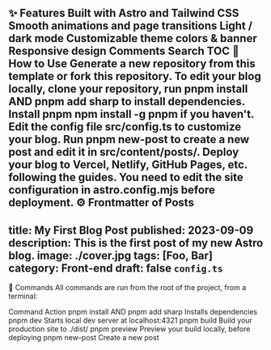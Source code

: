 ✨ Features
 Built with Astro and Tailwind CSS
 Smooth animations and page transitions
 Light / dark mode
 Customizable theme colors & banner
 Responsive design
 Comments
 Search
 TOC
🚀 How to Use
Generate a new repository from this template or fork this repository.
To edit your blog locally, clone your repository, run pnpm install AND pnpm add sharp to install dependencies.
Install pnpm npm install -g pnpm if you haven't.
Edit the config file src/config.ts to customize your blog.
Run pnpm new-post <filename> to create a new post and edit it in src/content/posts/.
Deploy your blog to Vercel, Netlify, GitHub Pages, etc. following the guides. You need to edit the site configuration in astro.config.mjs before deployment.
⚙️ Frontmatter of Posts
---
title: My First Blog Post
published: 2023-09-09
description: This is the first post of my new Astro blog.
image: ./cover.jpg
tags: [Foo, Bar]
category: Front-end
draft: false
`config.ts`
---
🧞 Commands
All commands are run from the root of the project, from a terminal:

Command	Action
pnpm install AND pnpm add sharp	Installs dependencies
pnpm dev	Starts local dev server at localhost:4321
pnpm build	Build your production site to ./dist/
pnpm preview	Preview your build locally, before deploying
pnpm new-post <filename>	Create a new post